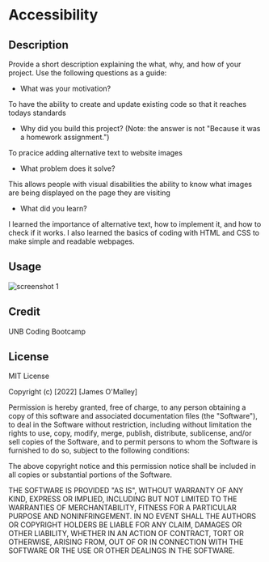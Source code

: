# Accessibility

## Description

Provide a short description explaining the what, why, and how of your project. Use the following questions as a guide:

- What was your motivation?

To have the ability to create and update existing code so that it reaches todays standards

- Why did you build this project? (Note: the answer is not "Because it was a homework assignment.")

To pracice adding alternative text to website images

- What problem does it solve?

This allows people with visual disabilities the ability to know what images are being displayed on the page they are visiting

- What did you learn?

I learned the importance of alternative text, how to implement it, and how to check if it works. I also learned the basics of coding with HTML and CSS to make simple and readable webpages.

## Usage

![screenshot 1](assets/images/screenshot.png)

## Credit

UNB Coding Bootcamp

## License

MIT License

Copyright (c) [2022] [James O'Malley]

Permission is hereby granted, free of charge, to any person obtaining a copy
of this software and associated documentation files (the "Software"), to deal
in the Software without restriction, including without limitation the rights
to use, copy, modify, merge, publish, distribute, sublicense, and/or sell
copies of the Software, and to permit persons to whom the Software is
furnished to do so, subject to the following conditions:

The above copyright notice and this permission notice shall be included in all
copies or substantial portions of the Software.

THE SOFTWARE IS PROVIDED "AS IS", WITHOUT WARRANTY OF ANY KIND, EXPRESS OR
IMPLIED, INCLUDING BUT NOT LIMITED TO THE WARRANTIES OF MERCHANTABILITY,
FITNESS FOR A PARTICULAR PURPOSE AND NONINFRINGEMENT. IN NO EVENT SHALL THE
AUTHORS OR COPYRIGHT HOLDERS BE LIABLE FOR ANY CLAIM, DAMAGES OR OTHER
LIABILITY, WHETHER IN AN ACTION OF CONTRACT, TORT OR OTHERWISE, ARISING FROM,
OUT OF OR IN CONNECTION WITH THE SOFTWARE OR THE USE OR OTHER DEALINGS IN THE
SOFTWARE.
